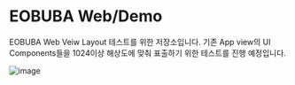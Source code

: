 # EOBUBA Web/Demo

EOBUBA Web Veiw Layout 테스트를 위한 저장소입니다.
기존 App view의 UI Components들을 1024이상 해상도에 맞춰 표출하기 위한 테스트를 진행 예정입니다. 

![image](https://user-images.githubusercontent.com/128353585/232982018-36407851-6c40-4d94-8530-3d618e170969.png)

